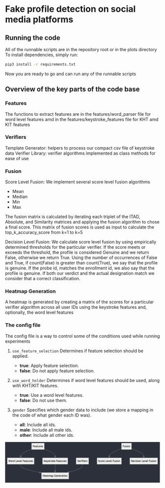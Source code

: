 # Fake profile detection on social media platforms

## Running the code

All of the runnable scripts are in the repository root or in the plots directory
To install dependencies, simply run:

```sh
pip3 install -r requirements.txt
```

Now you are ready to go and can run any of the runnable scripts

## Overview of the key parts of the code base

### Features

The functions to extract features are in the features/word_parser file for word level features amd in the features/keystroke_features file for KHT amd KIT features

### Verifiers

Template Generator: helpers to process our compact csv file of keystroke data
Verifier Library: verifier algorithms implemented as class methods for ease of use

### Fusion

Score Level Fusion: We implement several score level fusion algorithms

- Mean
- Median
- Min
- Max

The fusion matrix is calculated by iterating each triplet of the ITAD, Absolute, and Similarity matrices and applying the fusion algorithm to chose a final score. This matrix of fusion scores is used as input to calculate the top_k_accuracy_score from k=1 to k=5

Decision Level Fusion: We calculate score level fusion by using empirically determined thresholds for the particular verifier. If the score meets or exceeds the threshold, the profile is considered Genuine and we return False, otherwise we return True. Using the number of occurrences of False and True, if count(False) is greater than count(True), we say that the profile is genuine. If the probe id, matches the enrollment id, we also say that the profile is genuine. If both our verdict and the actual designation match we consider that a correct classification.

### Heatmap Generation

A heatmap is generated by creating a matrix of the scores for a particular verifier algorithm across all user IDs using the keystroke features and, optionally, the word level features

### The config file

The config file is a way to control some of the conditions used while running experiments

1. `use_feature_selection`
Determines if feature selection should be applied.
    - **true**: Apply feature selection.
    - **false**: Do not apply feature selection.

2. `use_word_holder`
Determines if word level features should be used, along with KHT/KIT features.
    - **true**: Use a word level features.
    - **false**: Do not use them.

3. `gender`
Specifies which gender data to include (we store a mapping in the code of what gender each ID was).
    - **all**: Include all ids.
    - **male**: Include all male ids.
    - **other**: Include all other ids. 

![Workflow](media/Worflow.jpg)
